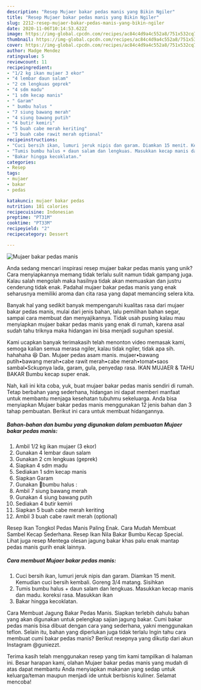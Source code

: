 ```yaml
---
description: "Resep Mujaer bakar pedas manis yang Bikin Ngiler"
title: "Resep Mujaer bakar pedas manis yang Bikin Ngiler"
slug: 2212-resep-mujaer-bakar-pedas-manis-yang-bikin-ngiler
date: 2020-11-06T10:14:53.622Z
image: https://img-global.cpcdn.com/recipes/ac84c4d9a4c552a8/751x532cq70/mujaer-bakar-pedas-manis-foto-resep-utama.jpg
thumbnail: https://img-global.cpcdn.com/recipes/ac84c4d9a4c552a8/751x532cq70/mujaer-bakar-pedas-manis-foto-resep-utama.jpg
cover: https://img-global.cpcdn.com/recipes/ac84c4d9a4c552a8/751x532cq70/mujaer-bakar-pedas-manis-foto-resep-utama.jpg
author: Madge Mendez
ratingvalue: 5
reviewcount: 11
recipeingredient:
- "1/2 kg ikan mujaer 3 ekor"
- "4 lembar daun salam"
- "2 cm lengkuas geprek"
- "4 sdm madu"
- "1 sdm kecap manis"
- " Garam"
- " bumbu halus "
- "7 siung bawang merah"
- "4 siung bawang putih"
- "4 butir kemiri"
- "5 buah cabe merah keriting"
- "3 buah cabe rawit merah optional"
recipeinstructions:
- "Cuci bersih ikan, lumuri jeruk nipis dan garam. Diamkan 15 menit. Kemudian cuci bersih kembali. Goreng 3/4 matang. Sisihkan"
- "Tumis bumbu halus + daun salam dan lengkuas. Masukkan kecap manis dan madu. koreksi rasa. Masukkan ikan"
- "Bakar hingga kecoklatan."
categories:
- Resep
tags:
- mujaer
- bakar
- pedas

katakunci: mujaer bakar pedas 
nutrition: 181 calories
recipecuisine: Indonesian
preptime: "PT31M"
cooktime: "PT33M"
recipeyield: "2"
recipecategory: Dessert

---
```



![Mujaer bakar pedas manis](https://img-global.cpcdn.com/recipes/ac84c4d9a4c552a8/751x532cq70/mujaer-bakar-pedas-manis-foto-resep-utama.jpg)

Anda sedang mencari inspirasi resep mujaer bakar pedas manis yang unik? Cara menyiapkannya memang tidak terlalu sulit namun tidak gampang juga. Kalau salah mengolah maka hasilnya tidak akan memuaskan dan justru cenderung tidak enak. Padahal mujaer bakar pedas manis yang enak seharusnya memiliki aroma dan cita rasa yang dapat memancing selera kita.

Banyak hal yang sedikit banyak mempengaruhi kualitas rasa dari mujaer bakar pedas manis, mulai dari jenis bahan, lalu pemilihan bahan segar, sampai cara membuat dan menyajikannya. Tidak usah pusing kalau mau menyiapkan mujaer bakar pedas manis yang enak di rumah, karena asal sudah tahu triknya maka hidangan ini bisa menjadi suguhan spesial.

Kami ucapkan banyak terimakasih telah menonton video memasak kami, semoga kalian semua merasa ngiler, kalau tidak ngiler, tidak apa sih. hahahaha 😆 Dan. Mujaer pedas asam manis. mujaer•bawang putih•bawang merah•cabe rawit merah•cabe merah•tomat•saos sambal•Sckupnya lada, garam, gula, penyedap rasa. IKAN MUJAER &amp; TAHU BAKAR Bumbu kecap super enak.


Nah, kali ini kita coba, yuk, buat mujaer bakar pedas manis sendiri di rumah. Tetap berbahan yang sederhana, hidangan ini dapat memberi manfaat untuk membantu menjaga kesehatan tubuhmu sekeluarga. Anda bisa menyiapkan Mujaer bakar pedas manis menggunakan 12 jenis bahan dan 3 tahap pembuatan. Berikut ini cara untuk membuat hidangannya.

<!--inarticleads1-->

##### Bahan-bahan dan bumbu yang digunakan dalam pembuatan Mujaer bakar pedas manis:

1. Ambil 1/2 kg ikan mujaer (3 ekor)
1. Gunakan 4 lembar daun salam
1. Gunakan 2 cm lengkuas (geprek)
1. Siapkan 4 sdm madu
1. Sediakan 1 sdm kecap manis
1. Siapkan  Garam
1. Gunakan  🌻bumbu halus :
1. Ambil 7 siung bawang merah
1. Gunakan 4 siung bawang putih
1. Sediakan 4 butir kemiri
1. Siapkan 5 buah cabe merah keriting
1. Ambil 3 buah cabe rawit merah (optional)


Resep Ikan Tongkol Pedas Manis Paling Enak. Cara Mudah Membuat Sambel Kecap Sederhana. Resep Ikan Nila Bakar Bumbu Kecap Special. Lihat juga resep Mentega olesan jagung bakar khas palu enak mantap pedas manis gurih enak lainnya. 

<!--inarticleads2-->

##### Cara membuat Mujaer bakar pedas manis:

1. Cuci bersih ikan, lumuri jeruk nipis dan garam. Diamkan 15 menit. Kemudian cuci bersih kembali. Goreng 3/4 matang. Sisihkan
1. Tumis bumbu halus + daun salam dan lengkuas. Masukkan kecap manis dan madu. koreksi rasa. Masukkan ikan
1. Bakar hingga kecoklatan.


Cara Membuat Jagung Bakar Pedas Manis. Siapkan terlebih dahulu bahan yang akan digunakan untuk pelengkap sajian jagung bakar. Cumi bakar pedas manis bisa dibuat dengan cara yang sederhana, yakni menggunakan teflon. Selain itu, bahan yang diperlukan juga tidak terlalu Ingin tahu cara membuat cumi bakar pedas manis? Berikut resepnya yang dikutip dari akun Instagram @guniezzt. 

Terima kasih telah menggunakan resep yang tim kami tampilkan di halaman ini. Besar harapan kami, olahan Mujaer bakar pedas manis yang mudah di atas dapat membantu Anda menyiapkan makanan yang sedap untuk keluarga/teman maupun menjadi ide untuk berbisnis kuliner. Selamat mencoba!
